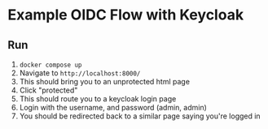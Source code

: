 # Example OIDC Flow with Keycloak

## Run
1. `docker compose up`
2. Navigate to `http://localhost:8000/`
3. This should bring you to an unprotected html page
4. Click "protected"
5. This should route you to a keycloak login page
6. Login with the username, and password (admin, admin)
7. You should be redirected back to a similar page saying you're logged in